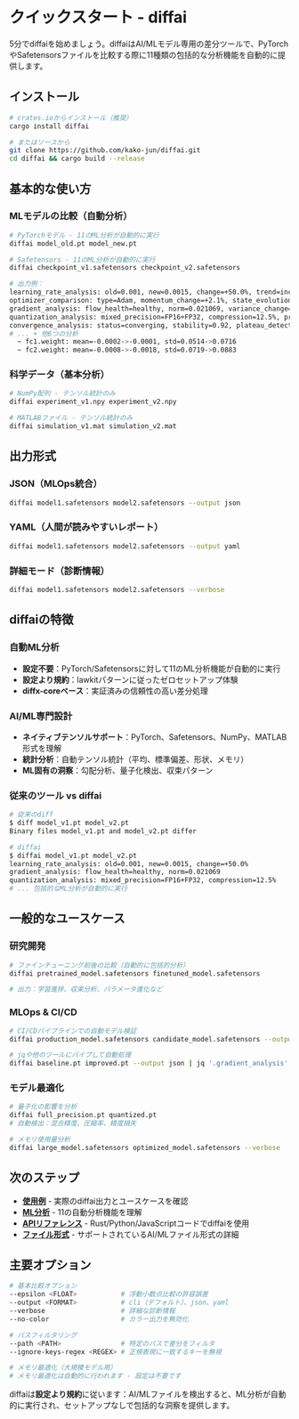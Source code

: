 # クイックスタート - diffai

5分でdiffaiを始めましょう。diffaiはAI/MLモデル専用の差分ツールで、PyTorchやSafetensorsファイルを比較する際に11種類の包括的な分析機能を自動的に提供します。

## インストール

```bash
# crates.ioからインストール（推奨）
cargo install diffai

# またはソースから
git clone https://github.com/kako-jun/diffai.git
cd diffai && cargo build --release
```

## 基本的な使い方

### MLモデルの比較（自動分析）

```bash
# PyTorchモデル - 11のML分析が自動的に実行
diffai model_old.pt model_new.pt

# Safetensors - 11のML分析が自動的に実行  
diffai checkpoint_v1.safetensors checkpoint_v2.safetensors

# 出力例：
learning_rate_analysis: old=0.001, new=0.0015, change=+50.0%, trend=increasing
optimizer_comparison: type=Adam, momentum_change=+2.1%, state_evolution=stable
gradient_analysis: flow_health=healthy, norm=0.021069, variance_change=+15.3%
quantization_analysis: mixed_precision=FP16+FP32, compression=12.5%, precision_loss=1.2%
convergence_analysis: status=converging, stability=0.92, plateau_detected=false
# ... + 他6つの分析
  ~ fc1.weight: mean=-0.0002->-0.0001, std=0.0514->0.0716
  ~ fc2.weight: mean=-0.0008->-0.0018, std=0.0719->0.0883
```

### 科学データ（基本分析）

```bash
# NumPy配列 - テンソル統計のみ
diffai experiment_v1.npy experiment_v2.npy

# MATLABファイル - テンソル統計のみ
diffai simulation_v1.mat simulation_v2.mat
```

## 出力形式

### JSON（MLOps統合）
```bash
diffai model1.safetensors model2.safetensors --output json
```

### YAML（人間が読みやすいレポート）
```bash
diffai model1.safetensors model2.safetensors --output yaml
```

### 詳細モード（診断情報）
```bash
diffai model1.safetensors model2.safetensors --verbose
```

## diffaiの特徴

### 自動ML分析
- **設定不要**：PyTorch/Safetensorsに対して11のML分析機能が自動的に実行
- **設定より規約**：lawkitパターンに従ったゼロセットアップ体験
- **diffx-coreベース**：実証済みの信頼性の高い差分処理

### AI/ML専門設計
- **ネイティブテンソルサポート**：PyTorch、Safetensors、NumPy、MATLAB形式を理解
- **統計分析**：自動テンソル統計（平均、標準偏差、形状、メモリ）
- **ML固有の洞察**：勾配分析、量子化検出、収束パターン

### 従来のツール vs diffai
```bash
# 従来のdiff
$ diff model_v1.pt model_v2.pt
Binary files model_v1.pt and model_v2.pt differ

# diffai
$ diffai model_v1.pt model_v2.pt
learning_rate_analysis: old=0.001, new=0.0015, change=+50.0%
gradient_analysis: flow_health=healthy, norm=0.021069
quantization_analysis: mixed_precision=FP16+FP32, compression=12.5%
# ... 包括的なML分析が自動的に実行
```

## 一般的なユースケース

### 研究開発
```bash
# ファインチューニング前後の比較（自動的に包括的分析）
diffai pretrained_model.safetensors finetuned_model.safetensors

# 出力：学習進捗、収束分析、パラメータ進化など
```

### MLOps & CI/CD
```bash
# CI/CDパイプラインでの自動モデル検証
diffai production_model.safetensors candidate_model.safetensors --output json

# jqや他のツールにパイプして自動処理
diffai baseline.pt improved.pt --output json | jq '.gradient_analysis'
```

### モデル最適化
```bash
# 量子化の影響を分析
diffai full_precision.pt quantized.pt
# 自動検出：混合精度、圧縮率、精度損失

# メモリ使用量分析
diffai large_model.safetensors optimized_model.safetensors --verbose
```

## 次のステップ

- **[使用例](examples/)** - 実際のdiffai出力とユースケースを確認
- **[ML分析](ml-analysis_ja.md)** - 11の自動分析機能を理解  
- **[APIリファレンス](reference/api-reference_ja.md)** - Rust/Python/JavaScriptコードでdiffaiを使用
- **[ファイル形式](formats_ja.md)** - サポートされているAI/MLファイル形式の詳細

## 主要オプション

```bash
# 基本比較オプション
--epsilon <FLOAT>           # 浮動小数点比較の許容誤差
--output <FORMAT>           # cli（デフォルト）、json、yaml
--verbose                   # 詳細な診断情報
--no-color                  # カラー出力を無効化

# パスフィルタリング
--path <PATH>               # 特定のパスで差分をフィルタ
--ignore-keys-regex <REGEX> # 正規表現に一致するキーを無視

# メモリ最適化（大規模モデル用）
# メモリ最適化は自動的に行われます - 設定は不要です
```

diffaiは**設定より規約**に従います：AI/MLファイルを検出すると、ML分析が自動的に実行され、セットアップなしで包括的な洞察を提供します。